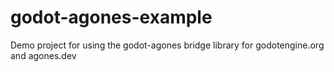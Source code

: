# godot-agones-example
Demo project for using the godot-agones bridge library for godotengine.org and agones.dev
